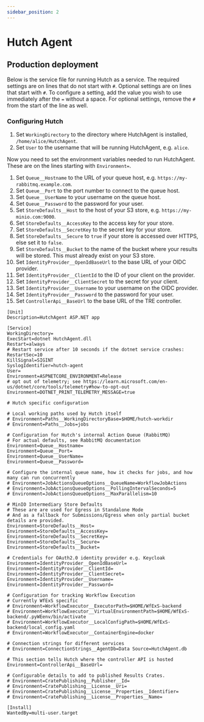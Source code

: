 ```yaml
---
sidebar_position: 2
---
```


# Hutch Agent

## Production deployment

Below is the service file for running Hutch as a service. The required settings are on lines that do not start with `#`. Optional settings are on lines that start with `#`. To configure a setting, add the value you wish to use immediately after the `=` without a space. For optional settings, remove the `#` from the start of the line as well.

### Configuring Hutch

1. Set `WorkingDirectory` to the directory where HutchAgent is installed, `/home/alice/HutchAgent`.
2. Set `User` to the username that will be running HutchAgent, e.g. `alice`.

Now you need to set the environment variables needed to run HutchAgent. These are on the lines starting with `Environment=`.

1. Set `Queue__Hostname` to the URL of your queue host, e.g. `https://my-rabbitmq.example.com`.
2. Set `Queue__Port` to the port number to connect to the queue host.
3. Set `Queue__UserName` to your username on the queue host.
4. Set `Queue__Password` to the password for your user.
5. Set `StoreDefaults__Host` to the host of your S3 store, e.g. `https://my-minio.com:9000`.
6. Set `StoreDefaults__AccessKey` to the access key for your store.
7. Set `StoreDefaults__SecretKey` to the secret key for your store.
8. Set `StoreDefaults__Secure` to `true` if your store is accessed over HTTPS, else set it to `false`.
9. Set `StoreDefaults__Bucket` to the name of the bucket where your results will be stored. This must already exist on your S3 store.
10. Set `IdentityProvider__OpenIdBaseUrl` to the base URL of your OIDC provider.
11. Set `IdentityProvider__ClientId` to the ID of your client on the provider.
12. Set `IdentityProvider__ClientSecret` to the secret for your client.
13. Set `IdentityProvider__Username` to your username on the OIDC provider.
14. Set `IdentityProvider__Password` to the password for your user.
15. Set `ControllerApi__BaseUrl` to the base URL of the TRE controller.

```
[Unit]
Description=HutchAgent ASP.NET app

[Service]
WorkingDirectory=
ExecStart=dotnet HutchAgent.dll
Restart=always
# Restart service after 10 seconds if the dotnet service crashes:
RestartSec=10
KillSignal=SIGINT
SyslogIdentifier=hutch-agent
User=
Environment=ASPNETCORE_ENVIRONMENT=Release
# opt out of telemetry; see https://learn.microsoft.com/en-us/dotnet/core/tools/telemetry#how-to-opt-out
Environment=DOTNET_PRINT_TELEMETRY_MESSAGE=true

# Hutch specific configuration

# Local working paths used by Hutch itself
# Environment=Paths__WorkingDirectoryBase=$HOME/hutch-workdir
# Environment=Paths__Jobs=jobs

# Configuration for Hutch's internal Action Queue (RabbitMQ)
# For actual defaults, see RabbitMQ documentation
Environment=Queue__Hostname=
Environment=Queue__Port=
Environment=Queue__UserName=
Environment=Queue__Password=

# Configure the internal queue name, how it checks for jobs, and how many can run concurrently
# Environment=JobActionsQueueOptions__QueueName=WorkflowJobActions
# Environment=JobActionsQueueOptions__PollingIntervalSeconds=5
# Environment=JobActionsQueueOptions__MaxParallelism=10

# MinIO Intermediary Store Defaults
# These are are used for Egress in Standalone Mode
# And as a fallback for Submissions/Egress when only partial bucket details are provided.
Environment=StoreDefaults__Host=
Environment=StoreDefaults__AccessKey=
Environment=StoreDefaults__SecretKey=
Environment=StoreDefaults__Secure=
Environment=StoreDefaults__Bucket=

# Credentials for OAuth2.0 identity provider e.g. Keycloak
Environment=IdentityProvider__OpenIdBaseUrl=
Environment=IdentityProvider__ClientId=
Environment=IdentityProvider__ClientSecret=
Environment=IdentityProvider__Username=
Environment=IdentityProvider__Password=

# Configuration for tracking Workflow Execution
# Currently WfExS specific
# Environment=WorkflowExecutor__ExecutorPath=$HOME/WfExS-backend
# Environment=WorkflowExecutor__VirtualEnvironmentPath=$HOME/WfExS-backend/.pyWEenv/bin/activate
# Environment=WorkflowExecutor__LocalConfigPath=$HOME/WfExS-backend/local_config.yaml
# Environment=WorkflowExecutor__ContainerEngine=docker

# Connection strings for different services
# Environment=ConnectionStrings__AgentDb=Data Source=HutchAgent.db

# This section tells Hutch where the controller API is hosted
Environment=ControllerApi__BaseUrl=

# Configurable details to add to published Results Crates.
# Environment=CratePublishing__Publisher__Id=
# Environment=CratePublishing__License__Uri=
# Environment=CratePublishing__License__Properties__Identifier=
# Environment=CratePublishing__License__Properties__Name=

[Install]
WantedBy=multi-user.target
```
